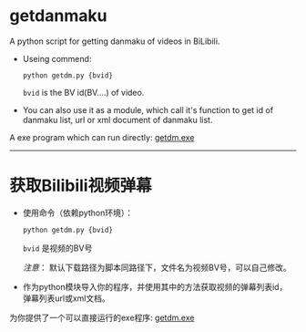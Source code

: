 # getdanmaku
A python script for getting danmaku of videos in BiLibili.

- Useing commend: 

    ```
    python getdm.py {bvid}
    ```

    `bvid` is the BV id(BV....) of video.

- You can also use it as a module, which call it's function to get id of danmaku list, url or xml document of danmaku list.

A exe program which can run directly: [getdm.exe](https://github.com/muhz9786/getdanmaku/releases/tag/v1.0)

---

# 获取Bilibili视频弹幕

- 使用命令（依赖python环境）：

    ```
    python getdm.py {bvid}
    ```

    `bvid` 是视频的BV号
    
    *注意*： 默认下载路径为脚本同路径下，文件名为视频BV号，可以自己修改。
    
- 作为python模块导入你的程序，并使用其中的方法获取视频的弹幕列表id， 弹幕列表url或xml文档。

为你提供了一个可以直接运行的exe程序: [getdm.exe](https://github.com/muhz9786/getdanmaku/releases/tag/v1.0)
